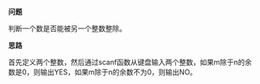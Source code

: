 **问题**

判断一个数是否能被另一个整数整除。

**思路**

首先定义两个整数，然后通过scanf函数从键盘输入两个整数，如果m除于n的余数是0，则输出YES，如果m除于n的余数不为0，则输出NO。
